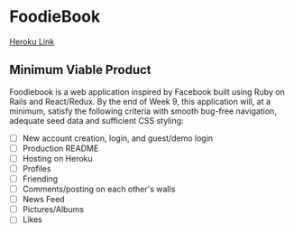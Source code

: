 # FoodieBook

[Heroku Link]("https://foodiebook.herokuapp.com")

## Minimum Viable Product

Foodiebook is a web application inspired by Facebook built using Ruby on Rails and React/Redux.
By the end of Week 9, this application will, at a minimum, satisfy the following criteria with
smooth bug-free navigation, adequate seed data and sufficient CSS styling:

- [ ] New account creation, login, and guest/demo login
- [ ] Production README
- [ ] Hosting on Heroku
- [ ] Profiles
- [ ] Friending
- [ ] Comments/posting on each other's walls
- [ ] News Feed
- [ ] Pictures/Albums
- [ ] Likes
